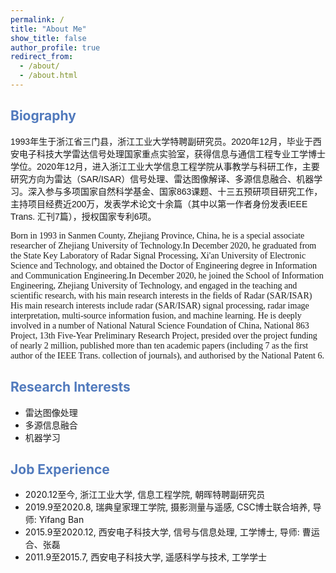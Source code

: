 ```yaml
---
permalink: /
title: "About Me"
show_title: false
author_profile: true
redirect_from: 
  - /about/
  - /about.html
---
```


<h2 style="color: #517ABD;">Biography</h2>

<p span style="font-family: 'Microsoft YaHei', sans-serif;">1993年生于浙江省三门县，浙江工业大学特聘副研究员。2020年12月，毕业于西安电子科技大学雷达信号处理国家重点实验室，获得信息与通信工程专业工学博士学位。2020年12月，进入浙江工业大学信息工程学院从事教学与科研工作，主要研究方向为雷达（SAR/ISAR）信号处理、雷达图像解译、多源信息融合、机器学习。深入参与多项国家自然科学基金、国家863课题、十三五预研项目研究工作，主持项目经费近200万，发表学术论文十余篇（其中以第一作者身份发表IEEE Trans. 汇刊7篇），授权国家专利6项。

<p span style="font-family: 'Times New Roman', serif;">Born in 1993 in Sanmen County, Zhejiang Province, China, he is a special associate researcher of Zhejiang University of Technology.In December 2020, he graduated from the State Key Laboratory of Radar Signal Processing, Xi'an University of Electronic Science and Technology, and obtained the Doctor of Engineering degree in Information and Communication Engineering.In December 2020, he joined the School of Information Engineering, Zhejiang University of Technology, and engaged in the teaching and scientific research, with his main research interests in the fields of Radar (SAR/ISAR) His main research interests include radar (SAR/ISAR) signal processing, radar image interpretation, multi-source information fusion, and machine learning. He is deeply involved in a number of National Natural Science Foundation of China, National 863 Project, 13th Five-Year Preliminary Research Project, presided over the project funding of nearly 2 million, published more than ten academic papers (including 7 as the first author of the IEEE Trans. collection of journals), and authorised by the National Patent 6.

<h2 style="color: #517ABD;">Research Interests</h2>

<ul>
    <li>雷达图像处理</li>
    <li>多源信息融合</li>
    <li>机器学习</li>
</ul>

<h2 style="color: #517ABD;">Job Experience</h2>

<ul>
    <li>2020.12至今,  浙江工业大学, 信息工程学院, 朝晖特聘副研究员</li>
    <li>2019.9至2020.8, 瑞典皇家理工学院, 摄影测量与遥感, CSC博士联合培养, 导师: Yifang Ban</li>
    <li>2015.9至2020.12, 西安电子科技大学, 信号与信息处理, 工学博士, 导师: 曹运合、张磊</li>
    <li>2011.9至2015.7, 西安电子科技大学, 遥感科学与技术, 工学学士</li>
</ul>

